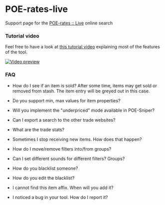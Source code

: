 # POE-rates-live
Support page for the [POE-rates :: Live](http://poe-rates.com/live) online search

### Tutorial video
Feel free to have a look at [this tutorial video](https://www.youtube.com/watch?v=MjHsYp2cLMc) explaining most of the features of the tool.

[![Video preview](https://i.imgur.com/TVh0t1k.png)](https://www.youtube.com/watch?v=MjHsYp2cLMc)

### FAQ

- How do I see if an item is sold?
After some time, items may get sold or removed from stash. The item entry will be greyed out in this case.



- Do you support min, max values for item properties?
- Will you implement the "underpriced" mode available in POE-Sniper?
- Can I export a search to the other trade websites?
- What are the trade stats?
- Sometimes I stop receiving new items. How does that happen?
- How do I move/remove filters into/from groups?
- Can I set different sounds for different filters? Groups?
- How do you blacklist someone?
- How do you edit the blacklist?
- I cannot find this item affix. When will you add it?
- I noticed a bug in your tool. How do I report it?
